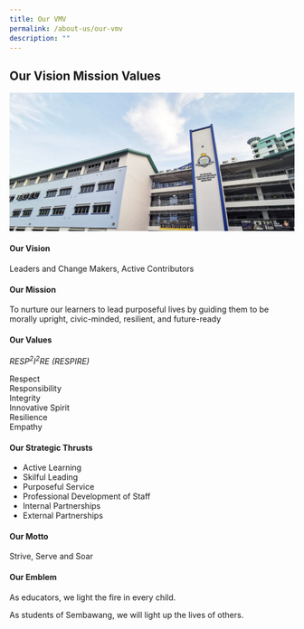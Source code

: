 ```yaml
---
title: Our VMV
permalink: /about-us/our-vmv
description: ""
---
```

## Our Vision Mission Values

![](/images/School.png)

#### Our Vision

Leaders and Change Makers, Active Contributors

#### Our Mission

To nurture our learners to lead purposeful lives by guiding them to be morally upright, civic-minded, resilient, and future-ready

#### Our Values

_RESP<sup>2</sup>I<sup>2</sup>RE (RESPIRE)_

Respect  
Responsibility  
Integrity  
Innovative Spirit  
Resilience  
Empathy

#### Our Strategic Thrusts

*   Active Learning
*   Skilful Leading
*   Purposeful Service
*   Professional Development of Staff
*   Internal Partnerships
*   External Partnerships

#### Our Motto

Strive, Serve and Soar

#### Our Emblem

As educators, we light the fire in every child.  

As students of Sembawang, we will light up the lives of others.